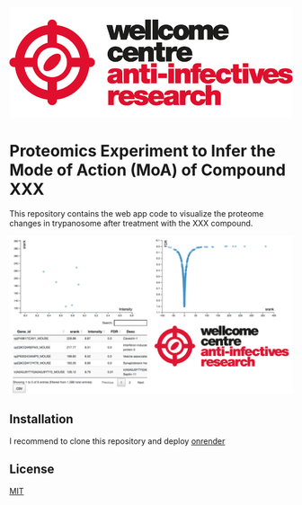 ![title](wcar.png)
# Proteomics Experiment to Infer the Mode of Action (MoA) of Compound XXX

This repository contains the web app code to visualize the proteome changes in trypanosome after treatment with the XXX compound.

![server_screenshot](image.png?raw=true)

## Installation

I recommend to clone this repository and deploy [onrender](https://https://render.com/)


## License
[MIT](https://choosealicense.com/licenses/mit/)
